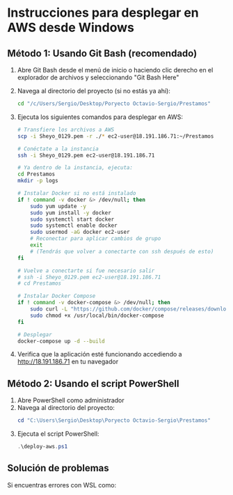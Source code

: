 # Instrucciones para desplegar en AWS desde Windows

## Método 1: Usando Git Bash (recomendado)

1. Abre Git Bash desde el menú de inicio o haciendo clic derecho en el explorador de archivos y seleccionando "Git Bash Here"

2. Navega al directorio del proyecto (si no estás ya ahí):
   ```bash
   cd "/c/Users/Sergio/Desktop/Poryecto Octavio-Sergio/Prestamos"
   ```

3. Ejecuta los siguientes comandos para desplegar en AWS:
   ```bash
   # Transfiere los archivos a AWS
   scp -i Sheyo_0129.pem -r ./* ec2-user@18.191.186.71:~/Prestamos
   
   # Conéctate a la instancia
   ssh -i Sheyo_0129.pem ec2-user@18.191.186.71
   
   # Ya dentro de la instancia, ejecuta:
   cd Prestamos
   mkdir -p logs
   
   # Instalar Docker si no está instalado
   if ! command -v docker &> /dev/null; then
       sudo yum update -y
       sudo yum install -y docker
       sudo systemctl start docker
       sudo systemctl enable docker
       sudo usermod -aG docker ec2-user
       # Reconectar para aplicar cambios de grupo
       exit
       # (Tendrás que volver a conectarte con ssh después de esto)
   fi
   
   # Vuelve a conectarte si fue necesario salir
   # ssh -i Sheyo_0129.pem ec2-user@18.191.186.71
   # cd Prestamos
   
   # Instalar Docker Compose
   if ! command -v docker-compose &> /dev/null; then
       sudo curl -L "https://github.com/docker/compose/releases/download/v2.20.3/docker-compose-$(uname -s)-$(uname -m)" -o /usr/local/bin/docker-compose
       sudo chmod +x /usr/local/bin/docker-compose
   fi
   
   # Desplegar
   docker-compose up -d --build
   ```

4. Verifica que la aplicación esté funcionando accediendo a http://18.191.186.71 en tu navegador

## Método 2: Usando el script PowerShell

1. Abre PowerShell como administrador
2. Navega al directorio del proyecto:
   ```powershell
   cd "C:\Users\Sergio\Desktop\Poryecto Octavio-Sergio\Prestamos"
   ```
3. Ejecuta el script PowerShell:
   ```powershell
   .\deploy-aws.ps1
   ```

## Solución de problemas

Si encuentras errores con WSL como:
